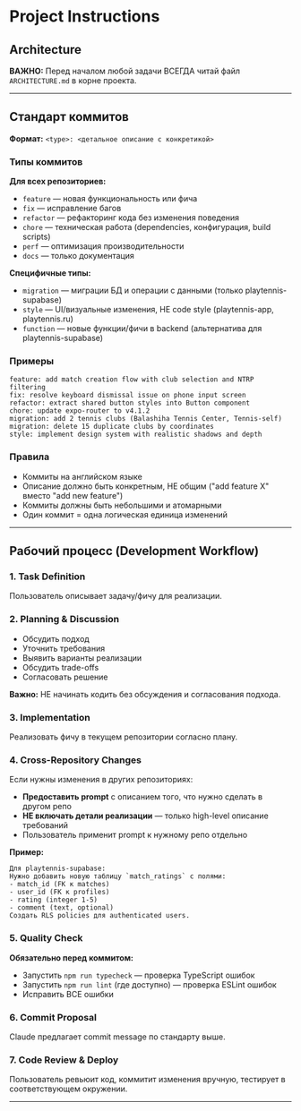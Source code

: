 # Project Instructions

## Architecture
**ВАЖНО:** Перед началом любой задачи ВСЕГДА читай файл `ARCHITECTURE.md` в корне проекта.

---

## Стандарт коммитов

**Формат:** `<type>: <детальное описание с конкретикой>`

### Типы коммитов

**Для всех репозиториев:**
- `feature` — новая функциональность или фича
- `fix` — исправление багов
- `refactor` — рефакторинг кода без изменения поведения
- `chore` — техническая работа (dependencies, конфигурация, build scripts)
- `perf` — оптимизация производительности
- `docs` — только документация

**Специфичные типы:**
- `migration` — миграции БД и операции с данными (только playtennis-supabase)
- `style` — UI/визуальные изменения, НЕ code style (playtennis-app, playtennis.ru)
- `function` — новые функции/фичи в backend (альтернатива для playtennis-supabase)

### Примеры

```
feature: add match creation flow with club selection and NTRP filtering
fix: resolve keyboard dismissal issue on phone input screen
refactor: extract shared button styles into Button component
chore: update expo-router to v4.1.2
migration: add 2 tennis clubs (Balashiha Tennis Center, Tennis-self)
migration: delete 15 duplicate clubs by coordinates
style: implement design system with realistic shadows and depth
```

### Правила
- Коммиты на английском языке
- Описание должно быть конкретным, НЕ общим ("add feature X" вместо "add new feature")
- Коммиты должны быть небольшими и атомарными
- Один коммит = одна логическая единица изменений

---

## Рабочий процесс (Development Workflow)

### 1. Task Definition
Пользователь описывает задачу/фичу для реализации.

### 2. Planning & Discussion
- Обсудить подход
- Уточнить требования
- Выявить варианты реализации
- Обсудить trade-offs
- Согласовать решение

**Важно:** НЕ начинать кодить без обсуждения и согласования подхода.

### 3. Implementation
Реализовать фичу в текущем репозитории согласно плану.

### 4. Cross-Repository Changes
Если нужны изменения в других репозиториях:
- **Предоставить prompt** с описанием того, что нужно сделать в другом репо
- **НЕ включать детали реализации** — только high-level описание требований
- Пользователь применит prompt к нужному репо отдельно

**Пример:**
```
Для playtennis-supabase:
Нужно добавить новую таблицу `match_ratings` с полями:
- match_id (FK к matches)
- user_id (FK к profiles)
- rating (integer 1-5)
- comment (text, optional)
Создать RLS policies для authenticated users.
```

### 5. Quality Check
**Обязательно перед коммитом:**
- Запустить `npm run typecheck` — проверка TypeScript ошибок
- Запустить `npm run lint` (где доступно) — проверка ESLint ошибок
- Исправить ВСЕ ошибки

### 6. Commit Proposal
Claude предлагает commit message по стандарту выше.

### 7. Code Review & Deploy
Пользователь ревьюит код, коммитит изменения вручную, тестирует в соответствующем окружении.

---